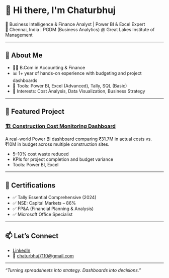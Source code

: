 # 👋 Hi there, I'm Chaturbhuj

🎯 Business Intelligence & Finance Analyst | Power BI & Excel Expert  
📍 Chennai, India | PGDM (Business Analytics) @ Great Lakes Institute of Management  

---

## 💼 About Me

- 👨‍🎓 B.Com in Accounting & Finance  
- 📊 1+ year of hands-on experience with budgeting and project dashboards  
- 🔧 Tools: Power BI, Excel (Advanced), Tally, SQL (Basic)  
- 🧠 Interests: Cost Analysis, Data Visualization, Business Strategy  

---

## 🚀 Featured Project

### [🏗️ Construction Cost Monitoring Dashboard](https://github.com/Chaturbhuj7/construction-dashboard)
A real-world Power BI dashboard comparing ₹31.7M in actual costs vs. ₹10M in budget across multiple construction sites.

- 5–10% cost waste reduced
- KPIs for project completion and budget variance
- Tools: Power BI, Excel

---

## 📜 Certifications

- ✅ Tally Essential Comprehensive (2024)  
- ✅ NSE: Capital Markets – 86%  
- ✅ FP&A (Financial Planning & Analysis)  
- ✅ Microsoft Office Specialist  

---

## 📫 Let’s Connect

- [LinkedIn](https://www.linkedin.com/in/chaturbhuj-h/)
- 📧 chaturbhuj7110@gmail.com  

---

_“Turning spreadsheets into strategy. Dashboards into decisions.”_
